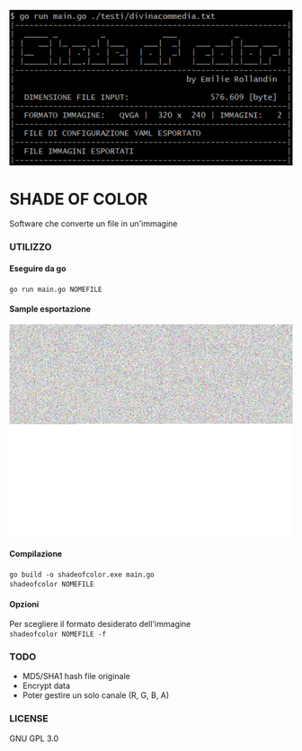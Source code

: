 ![Console](https://github.com/archistico/BinImage/raw/master/screenshot/console1.png)

# SHADE OF COLOR
Software che converte un file in un'immagine

### UTILIZZO
#### Eseguire da go  
`go run main.go NOMEFILE`

#### Sample esportazione
![Immagine di un export](https://github.com/archistico/BinImage/raw/master/testi/divinacommedia-640x480-000.png)

#### Compilazione  
`go build -o shadeofcolor.exe main.go`  
`shadeofcolor NOMEFILE`

#### Opzioni  
Per scegliere il formato desiderato dell'immagine  
`shadeofcolor NOMEFILE -f`

### TODO
 - MD5/SHA1 hash file originale
 - Encrypt data
 - Poter gestire un solo canale (R, G, B, A)
 
### LICENSE
GNU GPL 3.0
